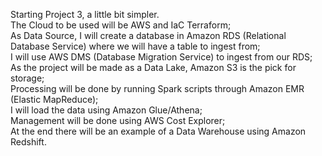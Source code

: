 Starting Project 3, a little bit simpler.  
The Cloud to be used will be AWS and IaC Terraform;  
As Data Source, I will create a database in Amazon RDS (Relational Database Service) where we will have a table to ingest from;  
I will use AWS DMS (Database Migration Service) to ingest from our RDS;  
As the project will be made as a Data Lake, Amazon S3 is the pick for storage;  
Processing will be done by running Spark scripts through Amazon EMR (Elastic MapReduce);  
I will load the data using Amazon Glue/Athena;  
Management will be done using AWS Cost Explorer;  
At the end there will be an example of a Data Warehouse using Amazon Redshift.
